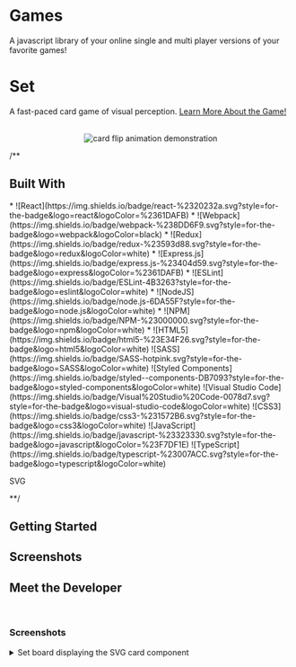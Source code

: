 # Games

A javascript library of your online single and multi player versions of your favorite games!

# Set

A fast-paced card game of visual perception.  <a href="https://en.wikipedia.org/wiki/Set_(card_game)">Learn More About the Game!</a>

<br/>

<div align="center">
<image src="https://imgur.com/sWW4l4l.gif" alt="card flip animation demonstration" />
</div>

/**
## Built With
<div align="start">
  * ![React](https://img.shields.io/badge/react-%2320232a.svg?style=for-the-badge&logo=react&logoColor=%2361DAFB)
  * ![Webpack](https://img.shields.io/badge/webpack-%238DD6F9.svg?style=for-the-badge&logo=webpack&logoColor=black)
  * ![Redux](https://img.shields.io/badge/redux-%23593d88.svg?style=for-the-badge&logo=redux&logoColor=white)
  * ![Express.js](https://img.shields.io/badge/express.js-%23404d59.svg?style=for-the-badge&logo=express&logoColor=%2361DAFB)
  * ![ESLint](https://img.shields.io/badge/ESLint-4B3263?style=for-the-badge&logo=eslint&logoColor=white)
  * ![NodeJS](https://img.shields.io/badge/node.js-6DA55F?style=for-the-badge&logo=node.js&logoColor=white)
  * ![NPM](https://img.shields.io/badge/NPM-%23000000.svg?style=for-the-badge&logo=npm&logoColor=white)
  * ![HTML5](https://img.shields.io/badge/html5-%23E34F26.svg?style=for-the-badge&logo=html5&logoColor=white)
  ![SASS](https://img.shields.io/badge/SASS-hotpink.svg?style=for-the-badge&logo=SASS&logoColor=white)
  ![Styled Components](https://img.shields.io/badge/styled--components-DB7093?style=for-the-badge&logo=styled-components&logoColor=white)
  ![Visual Studio Code](https://img.shields.io/badge/Visual%20Studio%20Code-0078d7.svg?style=for-the-badge&logo=visual-studio-code&logoColor=white)
  ![CSS3](https://img.shields.io/badge/css3-%231572B6.svg?style=for-the-badge&logo=css3&logoColor=white)
  ![JavaScript](https://img.shields.io/badge/javascript-%23323330.svg?style=for-the-badge&logo=javascript&logoColor=%23F7DF1E)
  ![TypeScript](https://img.shields.io/badge/typescript-%23007ACC.svg?style=for-the-badge&logo=typescript&logoColor=white)
  
  SVG
</div>
**/


## Getting Started 

## Screenshots

## Meet the Developer



<br/>

### Screenshots

<details>
  <summary> Set board displaying the SVG card component </summary>
  <img src="https://user-images.githubusercontent.com/100883305/208921685-96904a46-3c05-4e45-ade1-914173f7c706.png" alt="Set cards">
</details>


